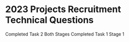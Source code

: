 # 2023 Projects Recruitment Technical Questions

Completed Task 2 Both Stages
Completed Task 1 Stage 1
